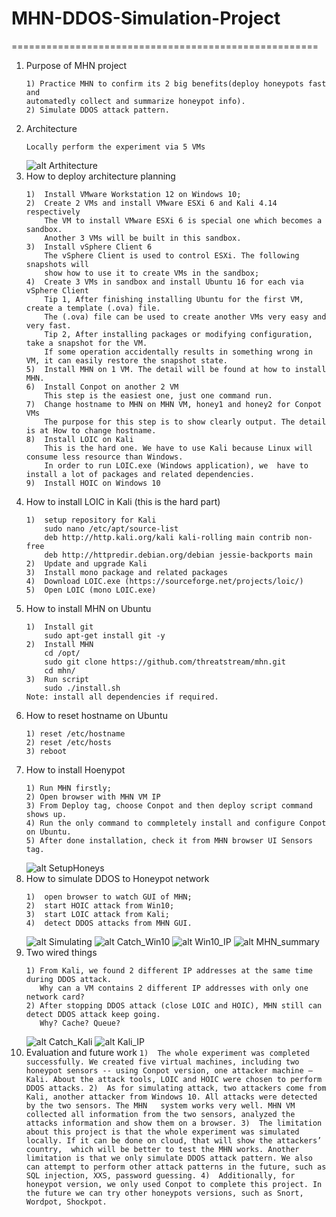 # MHN-DDOS-Simulation-Project
=====================================================
1. Purpose of MHN project
	```
	1) Practice MHN to confirm its 2 big benefits(deploy honeypots fast and 
	automatedly collect and summarize honeypot info).
	2) Simulate DDOS attack pattern.
	```
2. Architecture
	```
	Locally perform the experiment via 5 VMs
	```
	![alt Arthitecture](https://github.com/mndarren/MHN-DDOS-Simulation-Project/blob/master/resources/MHN_architecture.png)
3. How to deploy architecture planning
	```
	1)	Install VMware Workstation 12 on Windows 10;
	2)	Create 2 VMs and install VMware ESXi 6 and Kali 4.14 respectively
		The VM to install VMware ESXi 6 is special one which becomes a sandbox.
		Another 3 VMs will be built in this sandbox.
	3)	Install vSphere Client 6
		The vSphere Client is used to control ESXi. The following snapshots will
		show how to use it to create VMs in the sandbox;
	4)	Create 3 VMs in sandbox and install Ubuntu 16 for each via vSphere Client
		Tip 1, After finishing installing Ubuntu for the first VM, create a template (.ova) file.
		The (.ova) file can be used to create another VMs very easy and 	very fast.
		Tip 2, After installing packages or modifying configuration, take a snapshot for the VM.
		If some operation accidentally results in something wrong in VM, it can easily restore the snapshot state.
	5)	Install MHN on 1 VM. The detail will be found at how to install MHN.
	6)	Install Conpot on another 2 VM
		This step is the easiest one, just one command run.
	7)	Change hostname to MHN on MHN VM, honey1 and honey2 for Conpot VMs
		The purpose for this step is to show clearly output. The detail is at How to change hostname.
	8)	Install LOIC on Kali
		This is the hard one. We have to use Kali because Linux will consume less resource than Windows.
		In order to run LOIC.exe (Windows application), we 	have to install a lot of packages and related dependencies.
	9)	Install HOIC on Windows 10
	```
4. How to install LOIC in Kali (this is the hard part)
	```
	1)	setup repository for Kali 
	 	sudo nano /etc/apt/source-list
		deb http://http.kali.org/kali kali-rolling main contrib non-free
		deb http://httpredir.debian.org/debian jessie-backports main
	2)	Update and upgrade Kali
	3)	Install mono package and related packages
	4)	Download LOIC.exe (https://sourceforge.net/projects/loic/)
	5)	Open LOIC (mono LOIC.exe)
	```
5. How to install MHN on Ubuntu
	```
	1)	Install git
		sudo apt-get install git -y
	2)	Install MHN
		cd /opt/
		sudo git clone https://github.com/threatstream/mhn.git
		cd mhn/
	3)	Run script
		sudo ./install.sh
	Note: install all dependencies if required.
	```
6. How to reset hostname on Ubuntu
	```
	1) reset /etc/hostname
	2) reset /etc/hosts
	3) reboot
	```
7. How to install Hoenypot
	```
	1) Run MHN firstly;
	2) Open browser with MHN VM IP
	3) From Deploy tag, choose Conpot and then deploy script command shows up.
	4) Run the only command to commpletely install and configure Conpot on Ubuntu.
	5) After done installation, check it from MHN browser UI Sensors tag.
	```
	![alt SetupHoneys](https://github.com/mndarren/MHN-DDOS-Simulation-Project/tree/master/resources/setup_2_honey.PNG)
8. How to simulate DDOS to Honeypot network
	```
	1)	open browser to watch GUI of MHN;
	2)	start HOIC attack from Win10;
	3)	start LOIC attack from Kali;
	4)	detect DDOS attacks from MHN GUI.
	```
	![alt Simulating](https://github.com/mndarren/MHN-DDOS-Simulation-Project/tree/master/resources/ddos_simulating.PNG)
	![alt Catch_Win10](https://github.com/mndarren/MHN-DDOS-Simulation-Project/tree/master/resources/catch_win10_ip.PNG)
	![alt Win10_IP](https://github.com/mndarren/MHN-DDOS-Simulation-Project/tree/master/resources/win10_ip.PNG)
	![alt MHN_summary](https://github.com/mndarren/MHN-DDOS-Simulation-Project/tree/master/resources/MHN_summary_attck.PNG)
9. Two wired things
	```
	1) From Kali, we found 2 different IP addresses at the same time during DDOS attack.
	   Why can a VM contains 2 different IP addresses with only one network card?
	2) After stopping DDOS attack (close LOIC and HOIC), MHN still can detect DDOS attack keep going.
	   Why? Cache? Queue?
	```
	![alt Catch_Kali](https://github.com/mndarren/MHN-DDOS-Simulation-Project/tree/master/resources/catch_kali_attack.PNG)
	![alt Kali_IP](https://github.com/mndarren/MHN-DDOS-Simulation-Project/tree/master/resources/Kali_ip.PNG)
10.  Evaluation and future work
	```
	1)	The whole experiment was completed successfully. We created five virtual machines,
		including two honeypot sensors -- using Conpot version, one attacker machine – Kali.
		About the attack tools, LOIC and HOIC were chosen to perform DDOS attacks.
	2)	As for simulating attack, two attackers come from Kali, another attacker from Windows 10.
		All attacks were detected by the two sensors. The MHN 	system works very well.
		MHN VM collected all information from the two sensors, analyzed the attacks information and show them on a browser.
	3)	The limitation about this project is that the whole experiment was simulated locally.
		If it can be done on cloud, that will show the attackers’ country, 	which will be better to test the MHN works.
		Another limitation is that we only simulate DDOS attack pattern. We also can attempt
		to perform other attack patterns in the future, such as SQL injection, XXS, password guessing.
	4)	Additionally, for honeypot version, we only used Conpot to complete this project.
		In the future we can try other honeypots versions, such as Snort, 	Wordpot, Shockpot.
	```
